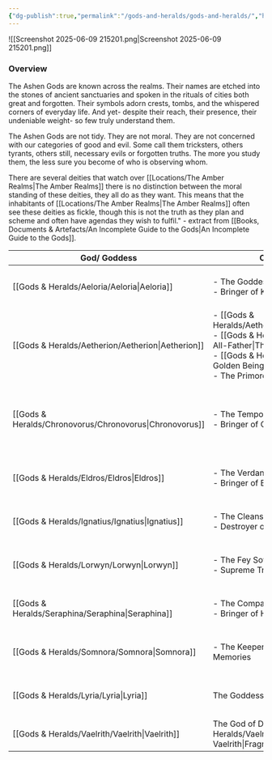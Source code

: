 ```yaml
---
{"dg-publish":true,"permalink":"/gods-and-heralds/gods-and-heralds/","hideInGraph":true,"updated":"2025-06-10T19:02:19.748+01:00"}
---
```


![[Screenshot 2025-06-09 215201.png\|Screenshot 2025-06-09 215201.png]]

### Overview
The Ashen Gods are known across the realms. Their names are etched into the stones of ancient sanctuaries and spoken in the rituals of cities both great and forgotten. Their symbols adorn crests, tombs, and the whispered corners of everyday life. And yet- despite
their reach, their presence, their undeniable weight- so few truly understand them.

The Ashen Gods are not tidy. They are not moral. They are not concerned with our categories of good and evil. Some call them tricksters, others tyrants, others still, necessary evils or forgotten truths. The more you study them, the less sure you become of who is observing whom.

There are several deities that watch over [[Locations/The Amber Realms\|The Amber Realms]] there is no distinction between the moral standing of these deities, they all do as they want. This means that the inhabitants of  [[Locations/The Amber Realms\|The Amber Realms]] often see these deities as fickle, though this is not the truth as they plan and scheme and often have agendas they wish to fulfil." - extract from [[Books, Documents & Artefacts/An Incomplete Guide to the Gods\|An Incomplete Guide to the Gods]].

| God/ Goddess    | Other Names                                                                                   | Hearld                                              | Location                    |
| --------------- | --------------------------------------------------------------------------------------------- | --------------------------------------------------- | --------------------------- |
| [[Gods & Heralds/Aeloria/Aeloria\|Aeloria]]     | - The Goddess of Light <br>- Bringer of Knowledge                                             | [[Groups & Factions/Religious Organisations/The Golden Ones\|The Golden Ones]](?)                              | [[Gods & Heralds/Aeloria/The Golden Plane\|The Golden Plane]]        |
| [[Gods & Heralds/Aetherion/Aetherion\|Aetherion]]   | - [[Gods & Heralds/Aetherion/Terathra\|Terathra]]<br>- [[Gods & Heralds/Aetherion/The All-Father\|The All-Father]]<br>- [[Gods & Heralds/Aetherion/The Golden Being\|The Golden Being]]<br>- The Primordial Divinity | Unknown                                             | Unclear                     |
| [[Gods & Heralds/Chronovorus/Chronovorus\|Chronovorus]] | - The Temporal Harbinger<br>- Bringer of Chaos.                                               | - [[Gods & Heralds/Chronovorus/The Ethertwist Haunter\|The Ethertwist Haunter]]<br>- [[Gods & Heralds/Chronovorus/Haunter Crows\|Haunter Crows]] | [[Gods & Heralds/Chronovorus/The Black Woods\|The Black Woods]]         |
| [[Gods & Heralds/Eldros/Eldros\|Eldros]]      | - The Verdant Arbiter<br>- Bringer of Balance                                                 | No known                                            | [[Gods & Heralds/Eldros/The Verdant Equilibrium\|The Verdant Equilibrium]] |
| [[Gods & Heralds/Ignatius/Ignatius\|Ignatius]]    | - The Cleansing Flame<br>- Destroyer of worlds                                                | [[Gods & Heralds/Ignatius/Ash Spawn\|Ash Spawn]](?)                                    | [[Gods & Heralds/Ignatius/The Crucible Eternal\|The Crucible Eternal]]    |
| [[Gods & Heralds/Lorwyn/Lorwyn\|Lorwyn]]      | - The Fey Sovereign<br>- Supreme Trickster                                                    | [[The Party/The Korrigan\|The Korrigan]]                                    | [[Gods & Heralds/Lorwyn/The Feywilds (Domain)\|The Feywilds (Domain)]]   |
| [[Gods & Heralds/Seraphina/Seraphina\|Seraphina]]   | - The Compassionate One<br>- Bringer of Health                                                | [[Gods & Heralds/Seraphina/Healing Guardian\|Healing Guardian]]                                | [[Gods & Heralds/Seraphina/The Sanctum Of Mercy\|The Sanctum Of Mercy]]    |
| [[Gods & Heralds/Somnora/Somnora\|Somnora]]     | - The Keeper of Dreams and Memories                                                           | [[Gods & Heralds/Somnora/Angel Under The Well\|Angel Under The Well]](?)                         | [[Gods & Heralds/Somnora/The Slumbering Veil\|The Slumbering Veil]]     |
| [[Gods & Heralds/Lyria/Lyria\|Lyria]]       | The Goddess of Lust and Love                                                                  | Unknown                                             | [[Gods & Heralds/Lyria/The Blooming Heart\|The Blooming Heart]]      |
| [[Gods & Heralds/Vaelrith/Vaelrith\|Vaelrith]]    | The God of Death, [[Gods & Heralds/Vaelrith/Fragment Of Vaelrith\|Fragment Of Vaelrith]]                                                    | Unknown                                             | [[Gods & Heralds/Vaelrith/The Still Lands\|The Still Lands]]         |

